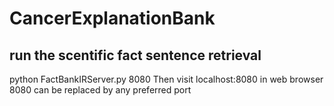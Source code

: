 # CancerExplanationBank
## run the scentific fact sentence retrieval
python FactBankIRServer.py 8080
Then visit localhost:8080 in web browser
8080 can be replaced by any preferred port

